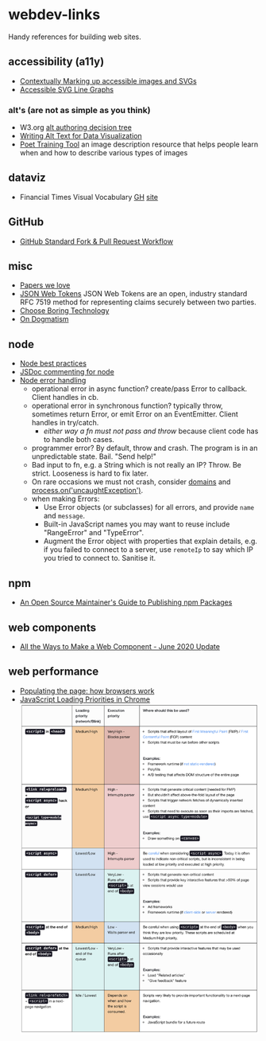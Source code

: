 # webdev-links
Handy references for building web sites.

## accessibility (a11y)

* [Contextually Marking up accessible images and SVGs](https://www.scottohara.me/blog/2019/05/22/contextual-images-svgs-and-a11y.html)
* [Accessible SVG Line Graphs](https://tink.uk/accessible-svg-line-graphs/)

### alt's (are not as simple as you think)

* W3.org [alt authoring decision tree](https://www.w3.org/WAI/tutorials/images/decision-tree/)
* [Writing Alt Text for Data Visualization](https://medium.com/nightingale/writing-alt-text-for-data-visualization-2a218ef43f81)
* [Poet Training Tool](https://poet.diagramcenter.org/how.html) an image description resource that helps people learn when and how to describe various types of images

## dataviz

* Financial Times Visual Vocabulary [GH](https://github.com/Financial-Times/chart-doctor/tree/main/visual-vocabulary) [site](https://ft-interactive.github.io/visual-vocabulary/)

## GitHub

* [GitHub Standard Fork & Pull Request Workflow](https://gist.github.com/Chaser324/ce0505fbed06b947d962)

## misc

* [Papers we love](https://github.com/papers-we-love/papers-we-love)
* [JSON Web Tokens](https://jwt.io/)
   JSON Web Tokens are an open, industry standard RFC 7519 method for representing claims securely between two parties.
* [Choose Boring Technology](http://boringtechnology.club/)
* [On Dogmatism](https://css-tricks.com/increasing-wariness-dogmatism/)

## node

* [Node best practices](https://github.com/i0natan/nodebestpractices)
* [JSDoc commenting for node](https://jsdoc.app/howto-commonjs-modules.html)
* [Node error handling](https://www.joyent.com/node-js/production/design/errors)
   * operational error in async function? create/pass Error to callback. Client handles in cb.
   * operational error in synchronous function? typically throw, sometimes return Error, or emit Error on an EventEmitter. Client handles in try/catch.
      * _either way a fn must not pass and throw_ because client code has to handle both cases.
   * programmer error? By default, throw and crash. The program is in an unpredictable state. Bail. "Send help!"
   * Bad input to fn, e.g. a String which is not really an IP? Throw. Be strict. Looseness is hard to fix later.
   * On rare occasions we must not crash, consider [domains](https://nodejs.org/api/domain.html) and [process.on('uncaughtException')](https://nodejs.org/api/process.html#process_event_uncaughtexception).
   * when making Errors:
      * Use Error objects (or subclasses) for all errors, and provide `name` and `message`.
      * Built-in JavaScript names you may want to reuse include "RangeError" and "TypeError".
      * Augment the Error object with properties that explain details, e.g. if you failed to connect to a server, use `remoteIp` to say which IP you tried to connect to. Sanitise it.

## npm

 * [An Open Source Maintainer's Guide to Publishing npm Packages](https://node.dev/post/an-open-source-maintainers-guide-to-publishing-npm-packages)


## web components

 * [All the Ways to Make a Web Component - June 2020 Update](https://webcomponents.dev/blog/all-the-ways-to-make-a-web-component/)
 
## web performance

* [Populating the page: how browsers work
](https://developer.mozilla.org/en-US/docs/Web/Performance/Populating_the_page:_how_browsers_work)
* [JavaScript Loading Priorities in Chrome](https://addyosmani.com/blog/script-priorities/)
  ![JavaScript Loading Priorities in Chrome table](img/js-prios.png?raw=true)
